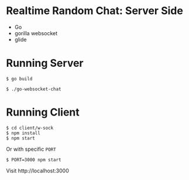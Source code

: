 # Realtime Random Chat: Server Side

- Go
- gorilla websocket
- glide

# Running Server

```shell
$ go build

$ ./go-websocket-chat
```

# Running Client

```shell
$ cd client/w-sock
$ npm install
$ npm start
```

Or with specific `PORT`

```shell
$ PORT=3000 npm start
```

Visit http://localhost:3000

